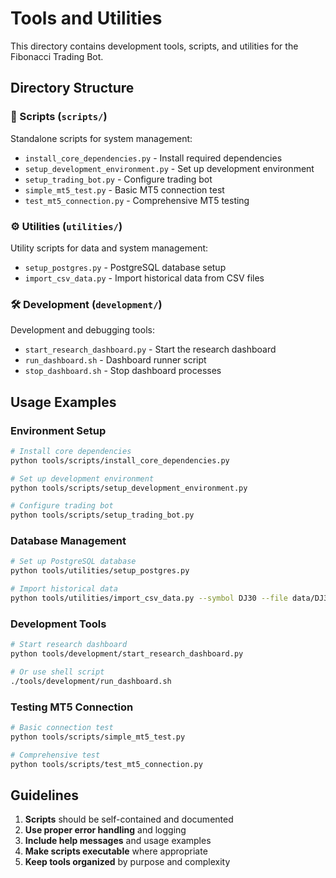 # Tools and Utilities

This directory contains development tools, scripts, and utilities for the Fibonacci Trading Bot.

## Directory Structure

### 🔨 Scripts (`scripts/`)
Standalone scripts for system management:
- `install_core_dependencies.py` - Install required dependencies
- `setup_development_environment.py` - Set up development environment
- `setup_trading_bot.py` - Configure trading bot
- `simple_mt5_test.py` - Basic MT5 connection test
- `test_mt5_connection.py` - Comprehensive MT5 testing

### ⚙️ Utilities (`utilities/`)
Utility scripts for data and system management:
- `setup_postgres.py` - PostgreSQL database setup
- `import_csv_data.py` - Import historical data from CSV files

### 🛠️ Development (`development/`)
Development and debugging tools:
- `start_research_dashboard.py` - Start the research dashboard
- `run_dashboard.sh` - Dashboard runner script
- `stop_dashboard.sh` - Stop dashboard processes

## Usage Examples

### Environment Setup
```bash
# Install core dependencies
python tools/scripts/install_core_dependencies.py

# Set up development environment
python tools/scripts/setup_development_environment.py

# Configure trading bot
python tools/scripts/setup_trading_bot.py
```

### Database Management
```bash
# Set up PostgreSQL database
python tools/utilities/setup_postgres.py

# Import historical data
python tools/utilities/import_csv_data.py --symbol DJ30 --file data/DJ301.csv
```

### Development Tools
```bash
# Start research dashboard
python tools/development/start_research_dashboard.py

# Or use shell script
./tools/development/run_dashboard.sh
```

### Testing MT5 Connection
```bash
# Basic connection test
python tools/scripts/simple_mt5_test.py

# Comprehensive test
python tools/scripts/test_mt5_connection.py
```

## Guidelines

1. **Scripts** should be self-contained and documented
2. **Use proper error handling** and logging
3. **Include help messages** and usage examples
4. **Make scripts executable** where appropriate
5. **Keep tools organized** by purpose and complexity